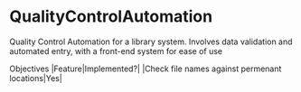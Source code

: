 # QualityControlAutomation
Quality Control Automation for a library system. Involves data validation and automated entry, with a front-end system for ease of use

Objectives
|Feature|Implemented?|
|Check file names against permenant locations|Yes|
